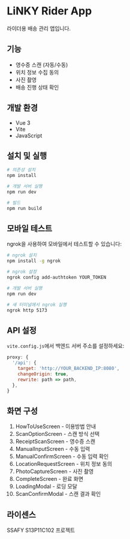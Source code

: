 # LiNKY Rider App

라이더용 배송 관리 앱입니다.

## 기능

- 영수증 스캔 (자동/수동)
- 위치 정보 수집 동의
- 사진 촬영
- 배송 진행 상태 확인

## 개발 환경

- Vue 3
- Vite
- JavaScript

## 설치 및 실행

```bash
# 의존성 설치
npm install

# 개발 서버 실행
npm run dev

# 빌드
npm run build
```

## 모바일 테스트

ngrok을 사용하여 모바일에서 테스트할 수 있습니다:

```bash
# ngrok 설치
npm install -g ngrok

# ngrok 설정
ngrok config add-authtoken YOUR_TOKEN

# 개발 서버 실행
npm run dev

# 새 터미널에서 ngrok 실행
ngrok http 5173
```

## API 설정

`vite.config.js`에서 백엔드 서버 주소를 설정하세요:

```javascript
proxy: {
  '/api': {
    target: 'http://YOUR_BACKEND_IP:8080',
    changeOrigin: true,
    rewrite: path => path,
  },
}
```

## 화면 구성

1. HowToUseScreen - 이용방법 안내
2. ScanOptionScreen - 스캔 방식 선택
3. ReceiptScanScreen - 영수증 스캔
4. ManualInputScreen - 수동 입력
5. ManualConfirmScreen - 수동 입력 확인
6. LocationRequestScreen - 위치 정보 동의
7. PhotoCaptureScreen - 사진 촬영
8. CompleteScreen - 완료 화면
9. LoadingModal - 로딩 모달
10. ScanConfirmModal - 스캔 결과 확인

## 라이센스

SSAFY S13P11C102 프로젝트
